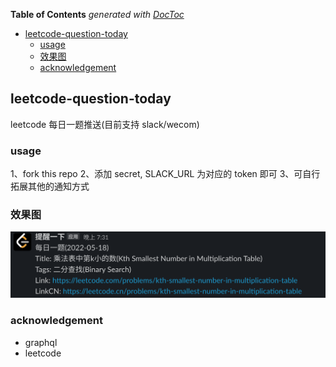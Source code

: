 <!-- START doctoc generated TOC please keep comment here to allow auto update -->
<!-- DON'T EDIT THIS SECTION, INSTEAD RE-RUN doctoc TO UPDATE -->
**Table of Contents**  *generated with [DocToc](https://github.com/thlorenz/doctoc)*

- [leetcode-question-today](#leetcode-question-today)
  - [usage](#usage)
  - [效果图](#%E6%95%88%E6%9E%9C%E5%9B%BE)
  - [acknowledgement](#acknowledgement)

<!-- END doctoc generated TOC please keep comment here to allow auto update -->

## leetcode-question-today

leetcode 每日一题推送(目前支持 slack/wecom)

### usage

1、fork this repo
2、添加 secret, SLACK_URL 为对应的 token 即可
3、可自行拓展其他的通知方式

### 效果图

![slack](./img/slack.png)

### acknowledgement

- graphql
- leetcode